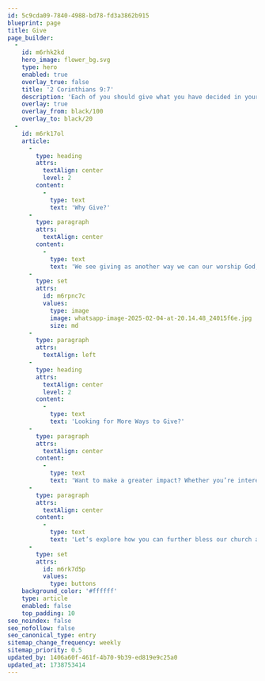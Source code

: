 ```yaml
---
id: 5c9cda09-7840-4988-bd78-fd3a3862b915
blueprint: page
title: Give
page_builder:
  -
    id: m6rhk2kd
    hero_image: flower_bg.svg
    type: hero
    enabled: true
    overlay_true: false
    title: '2 Corinthians 9:7'
    description: 'Each of you should give what you have decided in your heart to give, not reluctantly or under compulsion, for God loves a cheerful giver.'
    overlay: true
    overlay_from: black/100
    overlay_to: black/20
  -
    id: m6rk17ol
    article:
      -
        type: heading
        attrs:
          textAlign: center
          level: 2
        content:
          -
            type: text
            text: 'Why Give?'
      -
        type: paragraph
        attrs:
          textAlign: center
        content:
          -
            type: text
            text: 'We see giving as another way we can our worship God, by generously and joyfully giving toward the ministry and mission he has called us to together.'
      -
        type: set
        attrs:
          id: m6rpnc7c
          values:
            type: image
            image: whatsapp-image-2025-02-04-at-20.14.48_24015f6e.jpg
            size: md
      -
        type: paragraph
        attrs:
          textAlign: left
      -
        type: heading
        attrs:
          textAlign: center
          level: 2
        content:
          -
            type: text
            text: 'Looking for More Ways to Give?'
      -
        type: paragraph
        attrs:
          textAlign: center
        content:
          -
            type: text
            text: 'Want to make a greater impact? Whether you’re interested in recurring giving, special offerings, or other ways to support our ministry, we’d love to connect with you. '
      -
        type: paragraph
        attrs:
          textAlign: center
        content:
          -
            type: text
            text: 'Let’s explore how you can further bless our church and community.'
      -
        type: set
        attrs:
          id: m6rk7d5p
          values:
            type: buttons
    background_color: '#ffffff'
    type: article
    enabled: false
    top_padding: 10
seo_noindex: false
seo_nofollow: false
seo_canonical_type: entry
sitemap_change_frequency: weekly
sitemap_priority: 0.5
updated_by: 1406a60f-461f-4b70-9b39-ed819e9c25a0
updated_at: 1738753414
---
```

